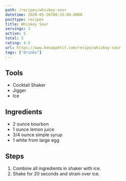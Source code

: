 ```yaml
---
path: /recipes/whiskey-sour
datetime: 2020-05-26T08:33:00.0000
posttype: recipes
title: Whiskey Sour
servings: 1
active: 5
total: 5
rating: 4.5
url: https://www.bonappetit.com/recipe/whiskey-sour
tags: ["drinks"]
---
```


## Tools

* Cocktail Shaker
* Jigger
* Ice

## Ingredients

* 2 ounce bourbon
* 1 ounce lemon juice
* 3/4 ounce simple syrup
* 1 white from large egg

## Steps

1. Combine all ingredients in shaker with ice.
1. Shake for 20 seconds and strain over ice.
